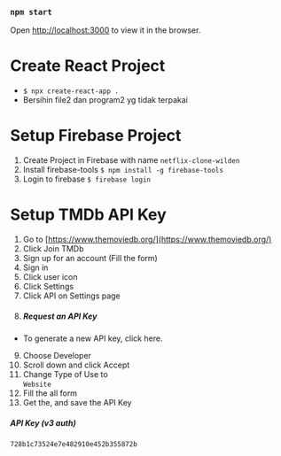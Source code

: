 ### `npm start`

Open [http://localhost:3000](http://localhost:3000) to view it in the browser.

# Create React Project
- `$ npx create-react-app .`
- Bersihin file2 dan program2 yg tidak terpakai

# Setup Firebase Project
1. Create Project in Firebase with name `netflix-clone-wilden`
2. Install firebase-tools `$ npm install -g firebase-tools`
3. Login to firebase `$ firebase login`

# Setup TMDb API Key
1. Go to [https://www.themoviedb.org/](https://www.themoviedb.org/)
2. Click Join TMDb
3. Sign up for an account (Fill the form)
4. Sign in
5. Click user icon
6. Click Settings
7. Click API on Settings page
8. ##### Request an API Key
- To generate a new API key, click here.
9. Choose Developer
10. Scroll down and click Accept
11. Change Type of Use to<br/>
`Website`
12. Fill the all form
13. Get the, and save the API Key
##### API Key (v3 auth)
`728b1c73524e7e482910e452b355872b`